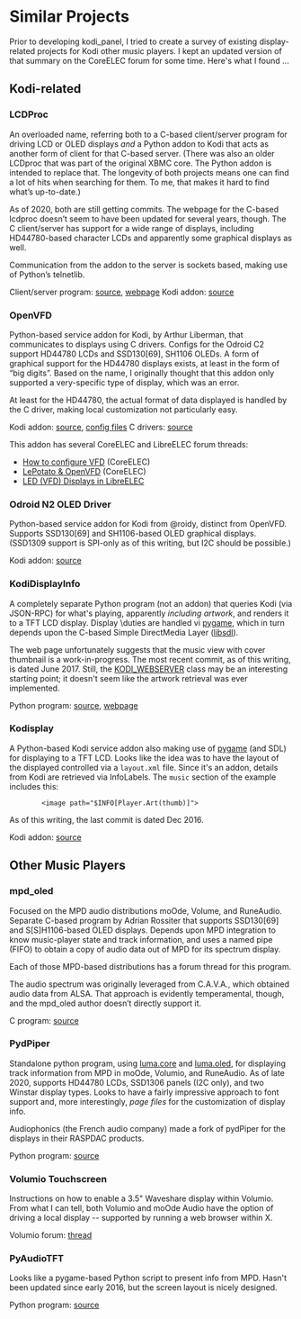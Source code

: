# Similar Projects

Prior to developing kodi_panel, I tried to create a survey of existing display-related projects for Kodi 
other music players.  I kept an updated version of that summary on the CoreELEC forum for some time.  Here's
what I found ...

## Kodi-related


### LCDProc

An overloaded name, referring both to a C-based client/server program for driving LCD or OLED displays *and* 
a Python addon to Kodi that acts as another form of client for that C-based server.  (There was also an older 
LCDproc that was part of the original XBMC core.  The Python addon is intended to replace that.  The longevity 
of both projects means one can find a lot of hits when searching for them.  To me, that makes it hard to find 
what’s up-to-date.)

As of 2020, both are still getting commits.  The webpage for the C-based lcdproc doesn’t seem to have been updated 
for several years, though. The C client/server has support for a wide range of displays, including 
HD44780-based character LCDs and apparently some graphical displays as well.

Communication from the addon to the server is sockets based, making use of Python’s telnetlib.

Client/server program: [source](https://github.com/lcdproc/lcdproc), [webpage](http://lcdproc.org/)
Kodi addon: [source](https://github.com/herrnst/script.xbmc.lcdproc)


### OpenVFD

Python-based service addon for Kodi, by Arthur Liberman, that communicates to displays using C drivers.  Configs 
for the Odroid C2 support HD44780 LCDs and SSD130[69], SH1106 OLEDs.  A form of graphical support 
for the HD44780 displays exists, at least in the form of “big digits”.  Based on the name, I originally 
thought that this addon only supported a very-specific type of display, which was an error.

At least for the HD44780, the actual format of data displayed is handled by the C driver, making local 
customization not particularly easy.

Kodi addon: [source](https://github.com/arthur-liberman/service.openvfd), [config files](https://github.com/arthur-liberman/vfd-configurations)
C drivers: [source](https://github.com/arthur-liberman/linux_openvfd)

This addon has several CoreELEC and LibreELEC forum threads:

- [How to configure VFD](https://discourse.coreelec.org/t/how-to-configure-vfd/427) (CoreELEC)
- [LePotato & OpenVFD](https://discourse.coreelec.org/t/lepotato-openvfd/974) (CoreELEC)
- [LED (VFD) Displays in LibreELEC](https://forum.libreelec.tv/thread/11736-led-vfd-displays-in-libreelec/?pageNo=1)

### Odroid N2 OLED Driver

Python-based service addon for Kodi from @roidy, distinct from OpenVFD.  Supports SSD130[69] and 
SH1106-based OLED graphical displays.  (SSD1309 support is SPI-only as of this writing, but 
I2C should be possible.)

Kodi addon: [source](https://github.com/roidy/service.odroidn2.oled)


### KodiDisplayInfo

A completely separate Python program (not an addon) that queries Kodi (via JSON-RPC) for 
what's playing, apparently *including artwork*, and renders it to a TFT LCD display.  Display 
\duties are handled vi [pygame](https://www.pygame.org/wiki/about), which in turn depends upon the 
C-based Simple DirectMedia Layer ([libsdl](http://www.libsdl.org/)).   

The web page unfortunately suggests that the music view with cover thumbnail is a work-in-progress.  The most 
recent commit, as of this writing, is dated June 2017.  Still, the 
[KODI_WEBSERVER](https://github.com/bjoern-reichert/KodiDisplayInfo/blob/master/classes/KODI_WEBSERVER.py) 
class may be an interesting starting point; it doesn't seem like the artwork retrieval was ever implemented.

Python program: [source](https://github.com/bjoern-reichert/KodiDisplayInfo), [webpage](https://www.opendisplaycase.com/kodidisplayinfo-program.html)


### Kodisplay

A Python-based Kodi service addon also making use of [pygame](https://www.pygame.org/wiki/about) (and SDL) 
for displaying to a TFT LCD.  Looks like the idea was to have the layout of the displayed controlled via a 
`layout.xml` file.  Since it's an addon, details from Kodi are retrieved via InfoLabels.  The 
`music` section of the example includes this:
```
		<image path="$INFO[Player.Art(thumb)]">
```

As of this writing, the last commit is dated Dec 2016.

Kodi addon: [source](https://github.com/vitalogy/script.kodisplay)



## Other Music Players

### mpd_oled

Focused on the MPD audio distributions moOde, Volume, and RuneAudio.  Separate C-based program by Adrian Rossiter 
that supports SSD130[69] and S[S]H1106-based OLED displays.  Depends upon MPD integration to know music-player 
state and track information, and uses a named pipe (FIFO) to obtain a copy of audio data out of MPD for its 
spectrum display.

Each of those MPD-based distributions has a forum thread for this program.

The audio spectrum was originally leveraged from C.A.V.A., which obtained audio data from ALSA.  That approach 
is evidently temperamental, though, and the mpd_oled author doesn’t directly support it.

C program: [source](https://github.com/antiprism/mpd_oled)


### PydPiper

Standalone python program, using [luma.core](https://github.com/rm-hull/luma.core) and 
[luma.oled](https://github.com/rm-hull/luma.oled), for displaying track information from MPD in 
moOde, Volumio, and RuneAudio.  As of late 2020, supports HD44780 LCDs, SSD1306 panels (I2C only), 
and two Winstar display types.  Looks to have a fairly impressive approach to font support and, more 
interestingly, *page files* for the customization of display info.

Audiophonics (the French audio company) made a fork of pydPiper for the displays in their RASPDAC products.

Python program: [source](https://github.com/dhrone/pydPiper)


### Volumio Touchscreen

Instructions on how to enable a 3.5" Waveshare display within Volumio.  From what I can tell, both 
Volumio and moOde Audio have the option of driving a local display -- supported by running a web browser within X.

Volumio forum: [thread](https://community.volumio.org/t/volumio-with-3-5-tft-touch-screen-gpio-rpi-3b/11265)


### PyAudioTFT

Looks like a pygame-based Python script to present info from MPD.  Hasn't been updated since early 
2016, but the screen layout is nicely designed.

Python program: [source](https://github.com/jbltx/PyAudioTFT)


